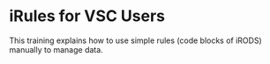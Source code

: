 # iRules for VSC Users
This training explains how to use simple rules (code blocks of iRODS) manually to manage data.